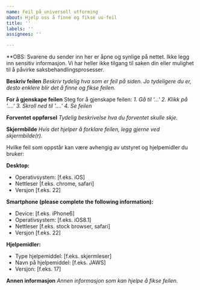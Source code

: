 ```yaml
---
name: Feil på universell utforming
about: Hjelp oss å finne og fikse uu-feil
title: ''
labels: ''
assignees: ''

---
```


**OBS: Svarene du sender inn her er åpne og synlige på nettet. Ikke legg inn sensitiv informasjon. Vi har heller ikke tilgang til saken din eller mulighet til å påvirke saksbehandlingsprosesser.

**Beskriv feilen**
_Beskriv tydelig hva som er feil på siden. Jo tydeligere du er, desto enklere blir det å finne og fikse feilen._

**For å gjenskape feilen**
Steg for å gjenskape feilen:
_1. Gå til '...'
2. Klikk på '....'
3. Skroll ned til '....'
4. Se feilen_

**Forventet oppførsel**
_Tydelig beskrivelse hva du forventet skulle skje._

**Skjermbilde**
_Hvis det hjelper å forklare feilen, legg gjerne ved skjermbilde(r)._

Hvilke feil som oppstår kan være avhengig av utstyret og hjelpemidler du bruker:

**Desktop:**
 - Operativsystem: [f.eks. iOS]
 - Nettleser [f.eks. chrome, safari]
 - Versjon [f.eks. 22]

**Smartphone (please complete the following information):**
 - Device: [f.eks. iPhone6]
 - Operativsystem: [f.eks. iOS8.1]
 - Nettleser [f.eks. stock browser, safari]
 - Versjon [f.eks. 22]

**Hjelpemidler:**
- Type hjelpemiddel: [f.eks. skjermleser]
- Navn på hjelpemiddel: [f.eks. JAWS]
- Versjon: [f.eks. 17]

**Annen informasjon**
_Annen informasjon som kan hjelpe å fikse feilen._
